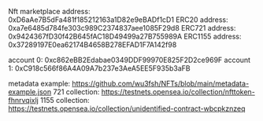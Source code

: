 Nft marketplace address: 0xD6aAe7B5dFa481f185212163a1D82e9eBADf1cD1
ERC20 address: 0xa7e6485d784fe303c989C2374837aee1085F29d8
ERC721 address: 0x9424367fD30f42B645fAC18D49499a27B755989A
ERC1155 address: 0x37289197E0ea62174B4658B278EFAD1F7A142f98

account 0: 0xc862eBB2Edabae0349DDF99970E825F2D2ce969F
account 1: 0xC918c566f86A4A09A7b237e3AeA5EE5F935b3aFB

metadata example: https://github.com/wu3fsh/NFTs/blob/main/metadata-example.json
721 collection: https://testnets.opensea.io/collection/nfttoken-fhnrvqixlj
1155 collection: https://testnets.opensea.io/collection/unidentified-contract-wbcpkznzeq
